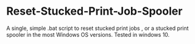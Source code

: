 # Reset-Stucked-Print-Job-Spooler
A single, simple .bat script to reset stucked print jobs , or a stucked print spooler in the most Windows OS versions. Tested in windows 10.
